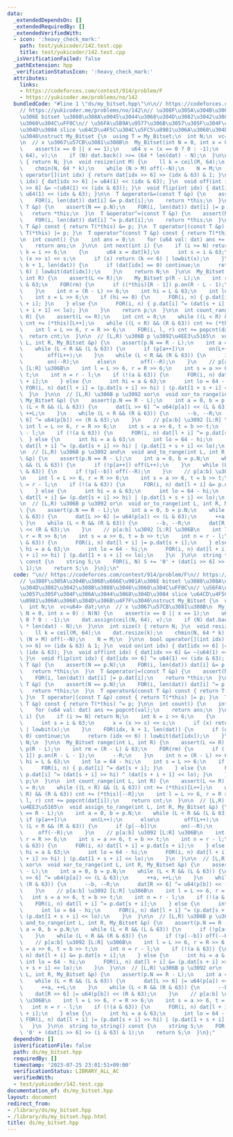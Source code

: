 ```yaml
---
data:
  _extendedDependsOn: []
  _extendedRequiredBy: []
  _extendedVerifiedWith:
  - icon: ':heavy_check_mark:'
    path: test/yukicoder/142.test.cpp
    title: test/yukicoder/142.test.cpp
  _isVerificationFailed: false
  _pathExtension: hpp
  _verificationStatusIcon: ':heavy_check_mark:'
  attributes:
    links:
    - https://codeforces.com/contest/914/problem/F
    - https://yukicoder.me/problems/no/142
  bundledCode: "#line 1 \"ds/my_bitset.hpp\"\n\n// https://codeforces.com/contest/914/problem/F\n\
    // https://yukicoder.me/problems/no/142\n// \u308F\u305A\u304B\u306B\u666E\u901A\
    \u306E bitset \u3088\u308A\u9045\u3044\u3068\u304D\u3082\u3042\u308B\u3088\u3046\
    \u3060\u304C\uFF0C\n// \u56FA\u5B9A\u9577\u306B\u3057\u305F\u304F\u306A\u3044\u3068\
    \u304D\u3084 slice \u64CD\u4F5C\u304C\u5FC5\u8981\u306A\u3068\u304D\u306B\u4F7F\
    \u3046\nstruct My_Bitset {\n  using T = My_Bitset;\n  int N;\n  vc<u64> dat;\n\
    \n  // x \u3067\u57CB\u3081\u308B\n  My_Bitset(int N = 0, int x = 0) : N(N) {\n\
    \    assert(x == 0 || x == 1);\n    u64 v = (x == 0 ? 0 : -1);\n    dat.assign(ceil(N,\
    \ 64), v);\n    if (N) dat.back() >>= (64 * len(dat) - N);\n  }\n\n  int size()\
    \ { return N; }\n  void resize(int M) {\n    ll k = ceil(M, 64);\n    dat.resize(k);\n\
    \    chmin(N, 64 * k);\n    while (N > M) off(--N);\n    N = M;\n  }\n\n  bool\
    \ operator[](int idx) { return dat[idx >> 6] >> (idx & 63) & 1; }\n  void on(int\
    \ idx) { dat[idx >> 6] |= u64(1) << (idx & 63); }\n  void off(int idx) { dat[idx\
    \ >> 6] &= ~(u64(1) << (idx & 63)); }\n  void flip(int idx) { dat[idx >> 6] ^=\
    \ u64(1) << (idx & 63); }\n\n  T &operator&=(const T &p) {\n    assert(N == p.N);\n\
    \    FOR(i, len(dat)) dat[i] &= p.dat[i];\n    return *this;\n  }\n  T &operator|=(const\
    \ T &p) {\n    assert(N == p.N);\n    FOR(i, len(dat)) dat[i] |= p.dat[i];\n \
    \   return *this;\n  }\n  T &operator^=(const T &p) {\n    assert(N == p.N);\n\
    \    FOR(i, len(dat)) dat[i] ^= p.dat[i];\n    return *this;\n  }\n  T operator&(const\
    \ T &p) const { return T(*this) &= p; }\n  T operator|(const T &p) const { return\
    \ T(*this) |= p; }\n  T operator^(const T &p) const { return T(*this) ^= p; }\n\
    \n  int count() {\n    int ans = 0;\n    for (u64 val: dat) ans += popcnt(val);\n\
    \    return ans;\n  }\n\n  int next(int i) {\n    if (i >= N) return N;\n    int\
    \ k = i >> 6;\n    {\n      u64 x = dat[k];\n      int s = i & 63;\n      x =\
    \ (x >> s) << s;\n      if (x) return (k << 6) | lowbit(x);\n    }\n    FOR(idx,\
    \ k + 1, len(dat)) {\n      if (dat[idx] == 0) continue;\n      return (idx <<\
    \ 6) | lowbit(dat[idx]);\n    }\n    return N;\n  }\n\n  My_Bitset range(int L,\
    \ int R) {\n    assert(L <= R);\n    My_Bitset p(R - L);\n    int rm = (R - L)\
    \ & 63;\n    FOR(rm) {\n      if ((*this)[R - 1]) p.on(R - L - 1);\n      --R;\n\
    \    }\n    int n = (R - L) >> 6;\n    int hi = L & 63;\n    int lo = 64 - hi;\n\
    \    int s = L >> 6;\n    if (hi == 0) {\n      FOR(i, n) { p.dat[i] ^= dat[s\
    \ + i]; }\n    } else {\n      FOR(i, n) { p.dat[i] ^= (dat[s + i] >> hi) ^ (dat[s\
    \ + i + 1] << lo); }\n    }\n    return p;\n  }\n\n  int count_range(int L, int\
    \ R) {\n    assert(L <= R);\n    int cnt = 0;\n    while ((L < R) && (L & 63))\
    \ cnt += (*this)[L++];\n    while ((L < R) && (R & 63)) cnt += (*this)[--R];\n\
    \    int l = L >> 6, r = R >> 6;\n    FOR(i, l, r) cnt += popcnt(dat[i]);\n  \
    \  return cnt;\n  }\n\n  // [L,R) \u306B p \u3092\u4EE3\u5165\n  void assign_to_range(int\
    \ L, int R, My_Bitset &p) {\n    assert(p.N == R - L);\n    int a = 0, b = p.N;\n\
    \    while (L < R && (L & 63)) {\n      if (p[a++])\n        on(L++);\n      else\n\
    \        off(L++);\n    }\n    while (L < R && (R & 63)) {\n      if (p[--b])\n\
    \        on(--R);\n      else\n        off(--R);\n    }\n    // p[a:b] \u3092\
    \ [L:R] \u306B\n    int l = L >> 6, r = R >> 6;\n    int s = a >> 6, t = b >>\
    \ t;\n    int n = r - l;\n    if (!(a & 63)) {\n      FOR(i, n) dat[l + i] = p.dat[s\
    \ + i];\n    } else {\n      int hi = a & 63;\n      int lo = 64 - hi;\n     \
    \ FOR(i, n) dat[l + i] = (p.dat[s + i] >> hi) | (p.dat[1 + s + i] << lo);\n  \
    \  }\n  }\n\n  // [L,R) \u306B p \u3092 xor\n  void xor_to_range(int L, int R,\
    \ My_Bitset &p) {\n    assert(p.N == R - L);\n    int a = 0, b = p.N;\n    while\
    \ (L < R && (L & 63)) {\n      dat[L >> 6] ^= u64(p[a]) << (L & 63);\n      ++a,\
    \ ++L;\n    }\n    while (L < R && (R & 63)) {\n      --b, --R;\n      dat[R >>\
    \ 6] ^= u64(p[b]) << (R & 63);\n    }\n    // p[a:b] \u3092 [L:R] \u306B\n   \
    \ int l = L >> 6, r = R >> 6;\n    int s = a >> 6, t = b >> t;\n    int n = r\
    \ - l;\n    if (!(a & 63)) {\n      FOR(i, n) dat[l + i] ^= p.dat[s + i];\n  \
    \  } else {\n      int hi = a & 63;\n      int lo = 64 - hi;\n      FOR(i, n)\
    \ dat[l + i] ^= (p.dat[s + i] >> hi) | (p.dat[1 + s + i] << lo);\n    }\n  }\n\
    \n  // [L,R) \u306B p \u3092 and\n  void and_to_range(int L, int R, My_Bitset\
    \ &p) {\n    assert(p.N == R - L);\n    int a = 0, b = p.N;\n    while (L < R\
    \ && (L & 63)) {\n      if (!p[a++]) off(L++);\n    }\n    while (L < R && (R\
    \ & 63)) {\n      if (!p[--b]) off(--R);\n    }\n    // p[a:b] \u3092 [L:R] \u306B\
    \n    int l = L >> 6, r = R >> 6;\n    int s = a >> 6, t = b >> t;\n    int n\
    \ = r - l;\n    if (!(a & 63)) {\n      FOR(i, n) dat[l + i] &= p.dat[s + i];\n\
    \    } else {\n      int hi = a & 63;\n      int lo = 64 - hi;\n      FOR(i, n)\
    \ dat[l + i] &= (p.dat[s + i] >> hi) | (p.dat[1 + s + i] << lo);\n    }\n  }\n\
    \n  // [L,R) \u306B p \u3092 or\n  void or_to_range(int L, int R, My_Bitset &p)\
    \ {\n    assert(p.N == R - L);\n    int a = 0, b = p.N;\n    while (L < R && (L\
    \ & 63)) {\n      dat[L >> 6] |= u64(p[a]) << (L & 63);\n      ++a, ++L;\n   \
    \ }\n    while (L < R && (R & 63)) {\n      --b, --R;\n      dat[R >> 6] |= u64(p[b])\
    \ << (R & 63);\n    }\n    // p[a:b] \u3092 [L:R] \u306B\n    int l = L >> 6,\
    \ r = R >> 6;\n    int s = a >> 6, t = b >> t;\n    int n = r - l;\n    if (!(a\
    \ & 63)) {\n      FOR(i, n) dat[l + i] |= p.dat[s + i];\n    } else {\n      int\
    \ hi = a & 63;\n      int lo = 64 - hi;\n      FOR(i, n) dat[l + i] |= (p.dat[s\
    \ + i] >> hi) | (p.dat[1 + s + i] << lo);\n    }\n  }\n\n  string to_string()\
    \ const {\n    string S;\n    FOR(i, N) S += '0' + (dat[i >> 6] >> (i & 63) &\
    \ 1);\n    return S;\n  }\n};\n"
  code: "\n// https://codeforces.com/contest/914/problem/F\n// https://yukicoder.me/problems/no/142\n\
    // \u308F\u305A\u304B\u306B\u666E\u901A\u306E bitset \u3088\u308A\u9045\u3044\u3068\
    \u304D\u3082\u3042\u308B\u3088\u3046\u3060\u304C\uFF0C\n// \u56FA\u5B9A\u9577\u306B\
    \u3057\u305F\u304F\u306A\u3044\u3068\u304D\u3084 slice \u64CD\u4F5C\u304C\u5FC5\
    \u8981\u306A\u3068\u304D\u306B\u4F7F\u3046\nstruct My_Bitset {\n  using T = My_Bitset;\n\
    \  int N;\n  vc<u64> dat;\n\n  // x \u3067\u57CB\u3081\u308B\n  My_Bitset(int\
    \ N = 0, int x = 0) : N(N) {\n    assert(x == 0 || x == 1);\n    u64 v = (x ==\
    \ 0 ? 0 : -1);\n    dat.assign(ceil(N, 64), v);\n    if (N) dat.back() >>= (64\
    \ * len(dat) - N);\n  }\n\n  int size() { return N; }\n  void resize(int M) {\n\
    \    ll k = ceil(M, 64);\n    dat.resize(k);\n    chmin(N, 64 * k);\n    while\
    \ (N > M) off(--N);\n    N = M;\n  }\n\n  bool operator[](int idx) { return dat[idx\
    \ >> 6] >> (idx & 63) & 1; }\n  void on(int idx) { dat[idx >> 6] |= u64(1) <<\
    \ (idx & 63); }\n  void off(int idx) { dat[idx >> 6] &= ~(u64(1) << (idx & 63));\
    \ }\n  void flip(int idx) { dat[idx >> 6] ^= u64(1) << (idx & 63); }\n\n  T &operator&=(const\
    \ T &p) {\n    assert(N == p.N);\n    FOR(i, len(dat)) dat[i] &= p.dat[i];\n \
    \   return *this;\n  }\n  T &operator|=(const T &p) {\n    assert(N == p.N);\n\
    \    FOR(i, len(dat)) dat[i] |= p.dat[i];\n    return *this;\n  }\n  T &operator^=(const\
    \ T &p) {\n    assert(N == p.N);\n    FOR(i, len(dat)) dat[i] ^= p.dat[i];\n \
    \   return *this;\n  }\n  T operator&(const T &p) const { return T(*this) &= p;\
    \ }\n  T operator|(const T &p) const { return T(*this) |= p; }\n  T operator^(const\
    \ T &p) const { return T(*this) ^= p; }\n\n  int count() {\n    int ans = 0;\n\
    \    for (u64 val: dat) ans += popcnt(val);\n    return ans;\n  }\n\n  int next(int\
    \ i) {\n    if (i >= N) return N;\n    int k = i >> 6;\n    {\n      u64 x = dat[k];\n\
    \      int s = i & 63;\n      x = (x >> s) << s;\n      if (x) return (k << 6)\
    \ | lowbit(x);\n    }\n    FOR(idx, k + 1, len(dat)) {\n      if (dat[idx] ==\
    \ 0) continue;\n      return (idx << 6) | lowbit(dat[idx]);\n    }\n    return\
    \ N;\n  }\n\n  My_Bitset range(int L, int R) {\n    assert(L <= R);\n    My_Bitset\
    \ p(R - L);\n    int rm = (R - L) & 63;\n    FOR(rm) {\n      if ((*this)[R -\
    \ 1]) p.on(R - L - 1);\n      --R;\n    }\n    int n = (R - L) >> 6;\n    int\
    \ hi = L & 63;\n    int lo = 64 - hi;\n    int s = L >> 6;\n    if (hi == 0) {\n\
    \      FOR(i, n) { p.dat[i] ^= dat[s + i]; }\n    } else {\n      FOR(i, n) {\
    \ p.dat[i] ^= (dat[s + i] >> hi) ^ (dat[s + i + 1] << lo); }\n    }\n    return\
    \ p;\n  }\n\n  int count_range(int L, int R) {\n    assert(L <= R);\n    int cnt\
    \ = 0;\n    while ((L < R) && (L & 63)) cnt += (*this)[L++];\n    while ((L <\
    \ R) && (R & 63)) cnt += (*this)[--R];\n    int l = L >> 6, r = R >> 6;\n    FOR(i,\
    \ l, r) cnt += popcnt(dat[i]);\n    return cnt;\n  }\n\n  // [L,R) \u306B p \u3092\
    \u4EE3\u5165\n  void assign_to_range(int L, int R, My_Bitset &p) {\n    assert(p.N\
    \ == R - L);\n    int a = 0, b = p.N;\n    while (L < R && (L & 63)) {\n     \
    \ if (p[a++])\n        on(L++);\n      else\n        off(L++);\n    }\n    while\
    \ (L < R && (R & 63)) {\n      if (p[--b])\n        on(--R);\n      else\n   \
    \     off(--R);\n    }\n    // p[a:b] \u3092 [L:R] \u306B\n    int l = L >> 6,\
    \ r = R >> 6;\n    int s = a >> 6, t = b >> t;\n    int n = r - l;\n    if (!(a\
    \ & 63)) {\n      FOR(i, n) dat[l + i] = p.dat[s + i];\n    } else {\n      int\
    \ hi = a & 63;\n      int lo = 64 - hi;\n      FOR(i, n) dat[l + i] = (p.dat[s\
    \ + i] >> hi) | (p.dat[1 + s + i] << lo);\n    }\n  }\n\n  // [L,R) \u306B p \u3092\
    \ xor\n  void xor_to_range(int L, int R, My_Bitset &p) {\n    assert(p.N == R\
    \ - L);\n    int a = 0, b = p.N;\n    while (L < R && (L & 63)) {\n      dat[L\
    \ >> 6] ^= u64(p[a]) << (L & 63);\n      ++a, ++L;\n    }\n    while (L < R &&\
    \ (R & 63)) {\n      --b, --R;\n      dat[R >> 6] ^= u64(p[b]) << (R & 63);\n\
    \    }\n    // p[a:b] \u3092 [L:R] \u306B\n    int l = L >> 6, r = R >> 6;\n \
    \   int s = a >> 6, t = b >> t;\n    int n = r - l;\n    if (!(a & 63)) {\n  \
    \    FOR(i, n) dat[l + i] ^= p.dat[s + i];\n    } else {\n      int hi = a & 63;\n\
    \      int lo = 64 - hi;\n      FOR(i, n) dat[l + i] ^= (p.dat[s + i] >> hi) |\
    \ (p.dat[1 + s + i] << lo);\n    }\n  }\n\n  // [L,R) \u306B p \u3092 and\n  void\
    \ and_to_range(int L, int R, My_Bitset &p) {\n    assert(p.N == R - L);\n    int\
    \ a = 0, b = p.N;\n    while (L < R && (L & 63)) {\n      if (!p[a++]) off(L++);\n\
    \    }\n    while (L < R && (R & 63)) {\n      if (!p[--b]) off(--R);\n    }\n\
    \    // p[a:b] \u3092 [L:R] \u306B\n    int l = L >> 6, r = R >> 6;\n    int s\
    \ = a >> 6, t = b >> t;\n    int n = r - l;\n    if (!(a & 63)) {\n      FOR(i,\
    \ n) dat[l + i] &= p.dat[s + i];\n    } else {\n      int hi = a & 63;\n     \
    \ int lo = 64 - hi;\n      FOR(i, n) dat[l + i] &= (p.dat[s + i] >> hi) | (p.dat[1\
    \ + s + i] << lo);\n    }\n  }\n\n  // [L,R) \u306B p \u3092 or\n  void or_to_range(int\
    \ L, int R, My_Bitset &p) {\n    assert(p.N == R - L);\n    int a = 0, b = p.N;\n\
    \    while (L < R && (L & 63)) {\n      dat[L >> 6] |= u64(p[a]) << (L & 63);\n\
    \      ++a, ++L;\n    }\n    while (L < R && (R & 63)) {\n      --b, --R;\n  \
    \    dat[R >> 6] |= u64(p[b]) << (R & 63);\n    }\n    // p[a:b] \u3092 [L:R]\
    \ \u306B\n    int l = L >> 6, r = R >> 6;\n    int s = a >> 6, t = b >> t;\n \
    \   int n = r - l;\n    if (!(a & 63)) {\n      FOR(i, n) dat[l + i] |= p.dat[s\
    \ + i];\n    } else {\n      int hi = a & 63;\n      int lo = 64 - hi;\n     \
    \ FOR(i, n) dat[l + i] |= (p.dat[s + i] >> hi) | (p.dat[1 + s + i] << lo);\n \
    \   }\n  }\n\n  string to_string() const {\n    string S;\n    FOR(i, N) S +=\
    \ '0' + (dat[i >> 6] >> (i & 63) & 1);\n    return S;\n  }\n};"
  dependsOn: []
  isVerificationFile: false
  path: ds/my_bitset.hpp
  requiredBy: []
  timestamp: '2023-07-25 23:01:51+09:00'
  verificationStatus: LIBRARY_ALL_AC
  verifiedWith:
  - test/yukicoder/142.test.cpp
documentation_of: ds/my_bitset.hpp
layout: document
redirect_from:
- /library/ds/my_bitset.hpp
- /library/ds/my_bitset.hpp.html
title: ds/my_bitset.hpp
---
```

